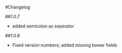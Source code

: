 #Changelog

##1.0.7
* added semicolon as seperator

##1.0.6
* Fixed version numbers; added missing bower fields